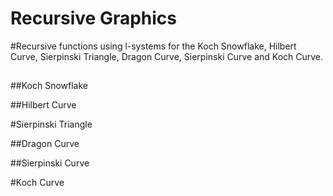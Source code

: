 # Recursive Graphics
#Recursive functions using l-systems for the Koch Snowflake, Hilbert Curve, Sierpinski Triangle, Dragon Curve, Sierpinski Curve and Koch Curve.
##
##Koch Snowflake

##Hilbert Curve

#Sierpinski Triangle

##Dragon Curve

##Sierpinski Curve

#Koch Curve
